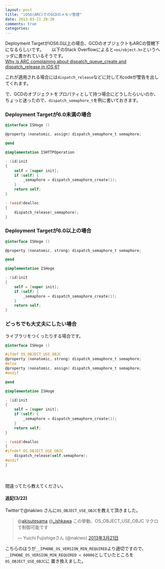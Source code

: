 ```yaml
---
layout: post
title: "iOS6(ARC)でのGCDのメモリ管理"
date: 2013-03-21 20:30
comments: true
categories: 
---
```


Deployment TargetがiOS6.0以上の場合、GCDのオブジェクトもARCの管轄下になるらしいです。　　
以下のStack Overflowによると`<os/object.h>`というヘッダに書かれているそうです。  
[Why is ARC complaining about dispatch_queue_create and dispatch_release in iOS 6?](http://stackoverflow.com/questions/13702701/why-is-arc-complaining-about-dispatch-queue-create-and-dispatch-release-in-ios-6)

これが適用される場合には`dispatch_release`などに対してXcodeが警告を出してくれます。

で、GCDのオブジェクトをプロパティとして持つ場合にどうしたらいいのか、  
ちょっと迷ったので、`dispatch_semaphore_t`を例に書いておきます。

### Deployment Targetが6.0未満の場合

```objectivec
@interface ISHoge ()

@property (nonatomic, assign) dispatch_semaphore_t semaphore;

@end

@implementation ISHTTPOperation

- (id)init
{
    self = [super init];
    if (self) {
        _semaphore = dispatch_semaphore_create(1);
    }
    return self;
}

- (void)dealloc
{
    dispatch_release(_semaphore);
}
```

### Deployment Targetが6.0以上の場合

```objectivec
@interface ISHoge ()

@property (nonatomic, strong) dispatch_semaphore_t semaphore;

@end

@implementation ISHoge

- (id)init
{
    self = [super init];
    if (self) {
        _semaphore = dispatch_semaphore_create(1);
    }
    return self;
}

```

### どっちでも大丈夫にしたい場合

ライブラリをつくったりする場合です。

```objectivec
@interface ISHoge ()

#ifdef OS_OBJECT_USE_OBJC
@property (nonatomic, strong) dispatch_semaphore_t semaphore;
#else
@property (nonatomic, assign) dispatch_semaphore_t semaphore;
#endif

@end

@implementation ISHoge

- (id)init
{
    self = [super init];
    if (self) {
        _semaphore = dispatch_semaphore_create(1);
    }
    return self;
}

- (void)dealloc
{
#ifndef OS_OBJECT_USE_OBJC
    dispatch_release(self.semaphore);
#endif
}
```

　

間違ってたら教えてください。

#### 追記(3/22)

Twitterで@nakiwo さんに`OS_OBJECT_USE_OBJC`を教えて頂きました。

<blockquote class="twitter-tweet" data-conversation="none" lang="ja"><p>@<a href="https://twitter.com/akisutesama">akisutesama</a> @<a href="https://twitter.com/_ishkawa">_ishkawa</a> この挙動、OS_OBJECT_USE_OBJC マクロで制御可能です</p>&mdash; Yuichi Fujishigeさん (@nakiwo) <a href="https://twitter.com/nakiwo/status/314770719257006081">2013年3月21日</a></blockquote>
<script async src="//platform.twitter.com/widgets.js" charset="utf-8"></script>

こちらのほうが`__IPHONE_OS_VERSION_MIN_REQUIRED`より適切ですので、  
`__IPHONE_OS_VERSION_MIN_REQUIRED < 60000`としていたところを  
`OS_OBJECT_USE_OBJC`に
置き換えました。
